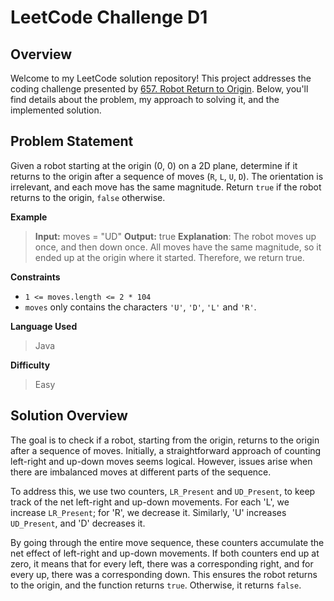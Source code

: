 # LeetCode Challenge D1

## Overview
Welcome to my LeetCode solution repository! This project addresses the coding challenge presented by [657.  Robot Return to Origin](https://leetcode.com/problems/robot-return-to-origin/). Below, you'll find details about the problem, my approach to solving it, and the implemented solution.

## Problem Statement
Given a robot starting at the origin (0, 0) on a 2D plane, determine if it returns to the origin after a sequence of moves (`R`, `L`, `U`, `D`). The orientation is irrelevant, and each move has the same magnitude. Return `true` if the robot returns to the origin, `false` otherwise.

**Example**
> **Input:** moves = "UD"
> **Output:** true
> **Explanation**: The robot moves up once, and then down once. All moves have the same magnitude, so it ended up at the origin where it started. Therefore, we return true.

**Constraints**
-   `1 <= moves.length <= 2 * 104`
-   `moves`  only contains the characters  `'U'`,  `'D'`,  `'L'`  and  `'R'`.

**Language Used**
> Java

**Difficulty**
>Easy

## Solution Overview
The goal is to check if a robot, starting from the origin, returns to the origin after a sequence of moves. Initially, a straightforward approach of counting left-right and up-down moves seems logical. However, issues arise when there are imbalanced moves at different parts of the sequence.

To address this, we use two counters, `LR_Present` and `UD_Present`, to keep track of the net left-right and up-down movements. For each 'L', we increase `LR_Present`; for 'R', we decrease it. Similarly, 'U' increases `UD_Present`, and 'D' decreases it.

By going through the entire move sequence, these counters accumulate the net effect of left-right and up-down movements. If both counters end up at zero, it means that for every left, there was a corresponding right, and for every up, there was a corresponding down. This ensures the robot returns to the origin, and the function returns `true`. Otherwise, it returns `false`.
